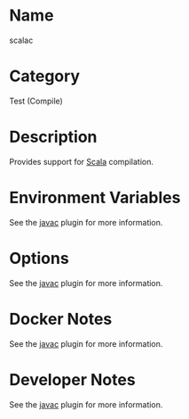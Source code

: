 <!---
  Licensed to the Apache Software Foundation (ASF) under one
  or more contributor license agreements.  See the NOTICE file
  distributed with this work for additional information
  regarding copyright ownership.  The ASF licenses this file
  to you under the Apache License, Version 2.0 (the
  "License"); you may not use this file except in compliance
  with the License.  You may obtain a copy of the License at

    http://www.apache.org/licenses/LICENSE-2.0

  Unless required by applicable law or agreed to in writing,
  software distributed under the License is distributed on an
  "AS IS" BASIS, WITHOUT WARRANTIES OR CONDITIONS OF ANY
  KIND, either express or implied.  See the License for the
  specific language governing permissions and limitations
  under the License.
-->

# Name

scalac

# Category

Test (Compile)

# Description

Provides support for [Scala](https://scala-lang.org/) compilation.

# Environment Variables

See the [javac](javac.html) plugin for more information.

# Options

See the [javac](javac.html) plugin for more information.

# Docker Notes

See the [javac](javac.html) plugin for more information.

# Developer Notes

See the [javac](javac.html) plugin for more information.
